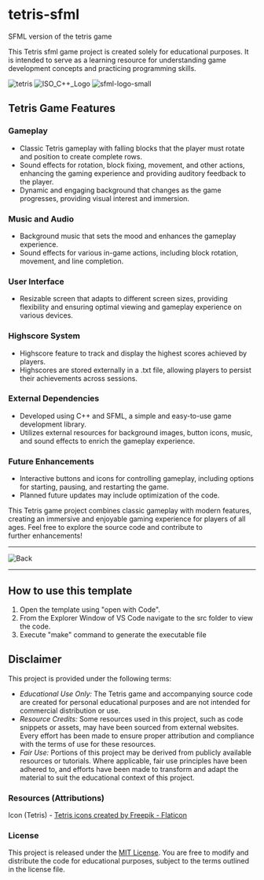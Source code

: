 # tetris-sfml
SFML version of the tetris game

This Tetris sfml game project is created solely for educational purposes. It is intended to serve as a learning resource for understanding game development concepts and practicing programming skills.

![tetris](https://github.com/Utkarsh-Dikshit/Tetris-game-project/assets/143602487/38da4723-8a4c-4023-97b8-01eb71ed91e4) 
![ISO_C++_Logo](https://github.com/Utkarsh-Dikshit/Tetris-game-project/assets/143602487/0c901461-c7b9-49d3-90bc-a099eba06674)
![sfml-logo-small](https://github.com/Utkarsh-Dikshit/tetris-sfml/assets/143602487/302c0ca5-4c78-46c2-9fe9-bf40559908f4)

## Tetris Game Features
### Gameplay
- Classic Tetris gameplay with falling blocks that the player must rotate and position to create complete rows.
- Sound effects for rotation, block fixing, movement, and other actions, enhancing the gaming experience and providing auditory feedback to the player.
- Dynamic and engaging background that changes as the game progresses, providing visual interest and immersion.

### Music and Audio
- Background music that sets the mood and enhances the gameplay experience.
- Sound effects for various in-game actions, including block rotation, movement, and line completion.

### User Interface
- Resizable screen that adapts to different screen sizes, providing flexibility and ensuring optimal viewing and gameplay experience on various devices.

### Highscore System
- Highscore feature to track and display the highest scores achieved by players.
- Highscores are stored externally in a .txt file, allowing players to persist their achievements across sessions.

### External Dependencies
- Developed using C++ and SFML, a simple and easy-to-use game development library.
- Utilizes external resources for background images, button icons, music, and sound effects to enrich the gameplay experience.

### Future Enhancements
- Interactive buttons and icons for controlling gameplay, including options for starting, pausing, and restarting the game.
- Planned future updates may include optimization of the code.

This Tetris game project combines classic gameplay with modern features, creating an immersive and enjoyable gaming experience for players of all ages. Feel free to explore the source code and contribute to further enhancements!

-----------------------------------------------------------------------------------------------------------------------------

![Back](https://github.com/Utkarsh-Dikshit/Tetris-game-project/assets/143602487/eeb8d3b8-6dd5-4ade-b06a-30d98f69b77e)

-----------------------------------------------------------------------------------------------------------------------------

## How to use this template
1. Open the template using "open with Code".
2. From the Explorer Window of VS Code navigate to the src folder to view the code.
3. Execute "make" command to generate the executable file

## Disclaimer

This project is provided under the following terms:

- *Educational Use Only:* The Tetris game and accompanying source code are created for personal educational purposes and are not intended for commercial distribution or use.
- *Resource Credits:* Some resources used in this project, such as code snippets or assets, may have been sourced from external websites. Every effort has been made to ensure proper attribution and compliance with the terms of use for these resources.
- *Fair Use:* Portions of this project may be derived from publicly available resources or tutorials. Where applicable, fair use principles have been adhered to, and efforts have been made to transform and adapt the material to suit the educational context of this project.

### Resources (Attributions)
Icon (Tetris) - <a href="https://www.flaticon.com/free-icons/tetris" title="tetris icons">Tetris icons created by Freepik - Flaticon</a>

### License

This project is released under the [MIT License](LICENSE). You are free to modify and distribute the code for educational purposes, subject to the terms outlined in the license file.
